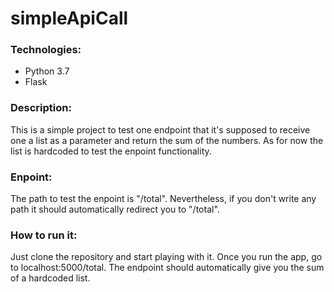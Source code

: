 # simpleApiCall

### Technologies: 
- Python 3.7
- Flask

### Description:
This is a simple project to test one endpoint that it's supposed to receive one a list as a parameter and return the sum of the numbers.
As for now the list is hardcoded to test the enpoint functionality.

### Enpoint:
The path to test the enpoint is "/total". Nevertheless, if you don't write any path it should automatically redirect you to "/total".

### How to run it:
Just clone the repository and start playing with it. Once you run the app, go to localhost:5000/total. The endpoint should automatically give you the sum of a hardcoded list.
